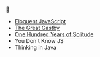 :open_book:
* [Eloquent JavaScript](https://eloquentjavascript.net) 
* [The Great Gastby](https://www.amazon.com/Great-Gatsby-Notebook-Journal/dp/1796887846/ref=sr_1_2?hvadid=326672574667&hvdev=c&hvlocphy=9021727&hvnetw=g&hvpos=1t1&hvqmt=b&hvrand=2400144110109027606&hvtargid=kwd-804258413662&hydadcr=10026_9772444&keywords=paperback+the+great+gatsby&qid=1567739154&s=gateway&sr=8-2)
* [One Hundred Years of Solitude]()
* You Don't Know JS
* Thinking in Java
